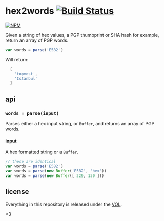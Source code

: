 # hex2words [![Build Status](https://travis-ci.org/tobiaslabs/hex2words.svg?branch=master)](https://travis-ci.org/tobiaslabs/hex2words)

[![NPM](https://nodei.co/npm/hex2words.png)](https://nodei.co/npm/hex2words/)

Given a string of hex values, a PGP thumbprint or SHA
hash for example, return an array of PGP words.

```javascript
var words = parse('E582')
```

Will return:

```javascript
  [
    'topmost',
    'Istanbul'
  ]
```

## api

### `words = parse(input)`
Parses either a hex input string, or `Buffer`, and returns an
array of PGP words.

#### input
A hex formatted string or a `Buffer`.

```javascript
// these are identical
var words = parse('E582')
var words = parse(new Buffer('E582', 'hex'))
var words = parse(new Buffer([ 229, 130 ]))
```

## license

Everything in this repository is released under the [VOL](http://veryopenlicense.com/).

<3
